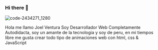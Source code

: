 ### Hi there 👋
![code-2434271_1280](https://user-images.githubusercontent.com/48741834/100897514-c419f280-348d-11eb-86f3-3bbd20a5d59f.jpg)

Hola me llamo Joel Ventura Soy Desarrollador Web Completamente Autodidacta, soy un amante de la tecnologia y soy de peru, en mi tiempos libre me gusta crear todo tipo de animaciones web con html, css & JavaScript
<!--
**Kelvin-Joel/kelvin-Joel** is a ✨ _special_ ✨ repository because its `README.md` (this file) appears on your GitHub profile.

Here are some ideas to get you started:

- 🔭 I’m currently working on ...
- 🌱 I’m currently learning ...
- 👯 I’m looking to collaborate on ...
- 🤔 I’m looking for help with ...
- 💬 Ask me about ...
- 📫 How to reach me: ...
- 😄 Pronouns: ...
- ⚡ Fun fact: ...
-->
